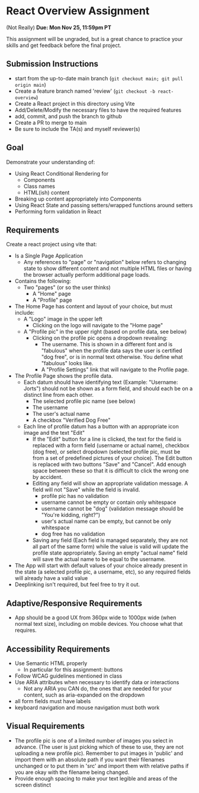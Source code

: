 # React Overview Assignment

(Not Really) **Due: Mon Nov 25, 11:59pm PT**

This assignment will be ungraded, but is a great chance to practice your skills and get feedback before the final project.

## Submission Instructions

* start from the up-to-date main branch (`git checkout main; git pull origin main`)
* Create a feature branch named 'review' (`git checkout -b react-overview`)
* Create a React project in this directory using Vite
* Add/Delete/Modify the necessary files to have the required features
* add, commit, and push the branch to github
* Create a PR to merge to main
* Be sure to include the TA(s) and myself reviewer(s)

## Goal

Demonstrate your understanding of:
- Using React Conditional Rendering for
    - Components
    - Class names
    - HTML(ish) content
- Breaking up content appropriately into Components 
- Using React State and passing setters/wrapped functions around setters
- Performing form validation in React

## Requirements

Create a react project using vite that:
- Is a Single Page Application
  - Any references to "page" or "navigation" below refers to changing state to show different content and not multiple HTML files or having the browser actually perform additional page loads.
- Contains the following:
  - Two "pages" (or so the user thinks)
    - A "Home" page
    - A "Profile" page
- The Home Page has content and layout of your choice, but must include:
  - A "Logo" image in the upper left
    - Clicking on the logo will navigate to the "Home page"
  - A "Profile pic" in the upper right (based on profile data, see below)
    - Clicking on the profile pic opens a dropdown revealing:
        - The username.  This is shown in a different font and is "fabulous" when the profile data says the user is certified "dog free", or is in normal text otherwise.  You define what "fabulous" looks like.
        - A "Profile Settings" link that will navigate to the Profile page.
- The Profile Page shows the profile data.  
    - Each datum should have identifying text (Example: "Username: Jorts") should not be shown as a form field, and should each be on a distinct line from each other.
        - The selected profile pic name (see below)
        - The username
        - The user's actual name
        - A checkbox "Verified Dog Free"
    - Each line of profile datum has a button with an appropriate icon image and the text "Edit"
        - If the "Edit" button for a line is clicked, the text for the field is replaced with a form field (username or actual name), checkbox (dog free), or select dropdown (selected profile pic, must be from a set of predefined pictures of your choice).  The Edit button is replaced with two buttons "Save" and "Cancel".  Add enough space between these so that it is difficult to click the wrong one by accident.
        - Editing any field will show an appropriate validation message.  A field will not "Save" while the field is invalid.
            - profile pic has no validation
            - username cannot be empty or contain only whitespace
            - username cannot be "dog" (validation message should be "You're kidding, right?")
            - user's actual name can be empty, but cannot be only whitespace
            - dog free has no validation
        - Saving any field (Each field is managed separately, they are not all part of the same form) while the value is valid will update the profile state appropriately.  Saving an empty "actual name" field will save the actual name to be equal to the username.
- The App will start with default values of your choice already present in the state (a selected profile pic, a username, etc), so any required fields will already have a valid value
- Deeplinking isn't required, but feel free to try it out.

## Adaptive/Responsive Requirements

- App should be a good UX from 360px wide to 1000px wide (when normal text size), including on mobile devices.  You choose what that requires.

## Accessibility Requirements
- Use Semantic HTML properly
  - In particular for this assignment: buttons
- Follow WCAG guidelines mentioned in class
- Use ARIA attributes when necessary to identify data or interactions
  - Not any ARIA you CAN do, the ones that are needed for your content, such as aria-expanded on the dropdown
- all form fields must have labels
- keyboard navigation and mouse navigation must both work

## Visual Requirements

- The profile pic is one of a limited number of images you select in advance.  (The user is just picking which of these to use, they are not uploading a new profile pic).  Remember to put images in 'public' and import them with an absolute path if you want their filenames unchanged or to put them in 'src' and import them with relative paths if you are okay with the filename being changed.
- Provide enough spacing to make your text legible and areas of the screen distinct


